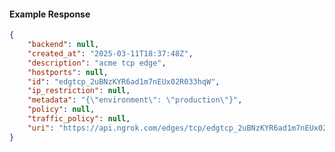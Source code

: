 <!-- Code generated for API Clients. DO NOT EDIT. -->

#### Example Response

```json
{
	"backend": null,
	"created_at": "2025-03-11T18:37:48Z",
	"description": "acme tcp edge",
	"hostports": null,
	"id": "edgtcp_2uBNzKYR6ad1m7nEUx02R033hqW",
	"ip_restriction": null,
	"metadata": "{\"environment\": \"production\"}",
	"policy": null,
	"traffic_policy": null,
	"uri": "https://api.ngrok.com/edges/tcp/edgtcp_2uBNzKYR6ad1m7nEUx02R033hqW"
}
```
